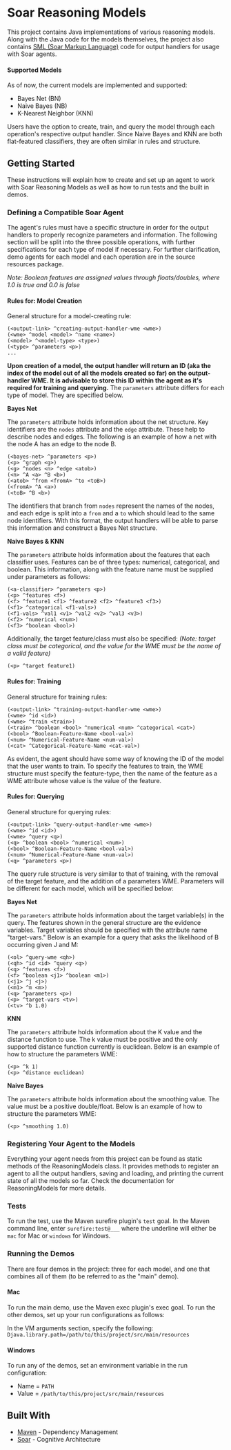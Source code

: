 # Soar Reasoning Models

This project contains Java implementations of various reasoning models. Along with the Java code for the models themselves, the project also contains [SML (Soar Markup Language)](https://soar.eecs.umich.edu/articles/articles/soar-markup-language-sml) code for output handlers for usage with Soar agents.

#### Supported Models

As of now, the current models are implemented and supported:

* Bayes Net (BN)
* Naive Bayes (NB)
* K-Nearest Neighbor (KNN)

Users have the option to create, train, and query the model through each operation's respective output handler. Since Naive Bayes and KNN are both flat-featured classifiers, they are often similar in rules and structure.

## Getting Started

These instructions will explain how to create and set up an agent to work with Soar Reasoning Models as well as how to run tests and the built in demos.

### Defining a Compatible Soar Agent

The agent's rules must have a specific structure in order for the output handlers to properly recognize parameters and information. The following section will be split into the three possible operations, with further specifications for each type of model if necessary. For further clarification, demo agents for each model and each operation are in the source resources package.

*Note: Boolean features are assigned values through floats/doubles, where 1.0 is true and 0.0 is false*

#### Rules for: Model Creation

General structure for a model-creating rule:

```
(<output-link> ^creating-output-handler-wme <wme>)
(<wme> ^model <model> ^name <name>)
(<model> ^<model-type> <type>)
(<type> ^parameters <p>)
...
```

**Upon creation of a model, the output handler will return an ID (aka the index of the model out of all the models created so far) on the output-handler WME. It is advisable to store this ID within the agent as it's required for training and querying.**  The `parameters` attribute differs for each type of model. They are specified below.

**Bayes Net**

The `parameters` attribute holds information about the net structure. Key identifiers are the `nodes` attribute and the `edge` attribute. These help to describe nodes and edges. The following is an example of how a net with the node A has an edge to the node B.

```
(<bayes-net> ^parameters <p>)
(<p> ^graph <g>)
(<g> ^nodes <n> ^edge <atob>)
(<n> ^A <a> ^B <b>)
(<atob> ^from <fromA> ^to <toB>)
(<fromA> ^A <a>)
(<toB> ^B <b>)
```

The identifiers that branch from `nodes` represent the names of the nodes, and each edge is split into a `from` and a `to` which should lead to the same node identifiers. With this format, the output handlers will be able to parse this information and construct a Bayes Net structure.

**Naive Bayes & KNN**

The `parameters` attribute holds information about the features that each classifier uses. Features can be of three types: numerical, categorical, and boolean. This information, along with the feature name must be supplied under parameters as follows:

```
(<a-classifier> ^parameters <p>)
(<p> ^features <f>)
(<f> ^feature1 <f1> ^feature2 <f2> ^feature3 <f3>)
(<f1> ^categorical <f1-vals>)
(<f1-vals> ^val1 <v1> ^val2 <v2> ^val3 <v3>)
(<f2> ^numerical <num>)
(<f3> ^boolean <bool>)
```
Additionally, the target feature/class must also be specified: *(Note: target class must be categorical, and the value for the WME must be the name of a valid feature)*

```
(<p> ^target feature1)
```

#### Rules for: Training

General structure for training rules:

```
(<output-link> ^training-output-handler-wme <wme>)
(<wme> ^id <id>)
(<wme> ^train <train>)
(<train> ^boolean <bool> ^numerical <num> ^categorical <cat>)
(<bool> ^Boolean-Feature-Name <bool-val>)
(<num> ^Numerical-Feature-Name <num-val>)
(<cat> ^Categorical-Feature-Name <cat-val>)
```

As evident, the agent should have some way of knowing the ID of the model that the user wants to train. To specify the features to train, the WME structure must specify the feature-type, then the name of the feature as a WME attribute whose value is the value of the feature.

#### Rules for: Querying

General structure for querying rules:

```
(<output-link> ^query-output-handler-wme <wme>)
(<wme> ^id <id>)
(<wme> ^query <q>)
(<q> ^boolean <bool> ^numerical <num>)
(<bool> ^Boolean-Feature-Name <bool-val>)
(<num> ^Numerical-Feature-Name <num-val>)
(<q> ^parameters <p>)
```

The query rule structure is very similar to that of training, with the removal of the target feature, and the addition of a parameters WME. Parameters will be different for each model, which will be specified below:

**Bayes Net**

The `parameters` attribute holds information about the target variable(s) in the query. The features shown in the general structure are the evidence variables. Target variables should be specified with the attribute name "target-vars." Below is an example for a query that asks the likelihood of B occurring given J and M:

```
(<ol> ^query-wme <qh>)
(<qh> ^id <id> ^query <q>)
(<q> ^features <f>)
(<f> ^boolean <j1> ^boolean <m1>)
(<j1> ^j <j>)
(<m1> ^m <m>)
(<q> ^parameters <p>)
(<p> ^target-vars <tv>)
(<tv> ^b 1.0)
```

**KNN**

The `parameters` attribute holds information about the K value and the distance function to use. The k value must be positive and the only supported distance function currently is euclidean. Below is an example of how to structure the parameters WME:

```
(<p> ^k 1)
(<p> ^distance euclidean)
```

**Naive Bayes**

The `parameters` attribute holds information about the smoothing value. The value must be a positive double/float. Below is an example of how to structure the parameters WME:

```
(<p> ^smoothing 1.0)
```

### Registering Your Agent to the Models

Everything your agent needs from this project can be found as static methods of the ReasoningModels class. It provides methods to register an agent to all the output handlers, saving and loading, and printing the current state of all the models so far. Check the documentation for ReasoningModels for more details.

### Tests

To run the test, use the Maven surefire plugin's `test` goal. In the Maven command line, enter `surefire:test@___` where the underline will either be `mac` for Mac or `windows` for Windows.

### Running the Demos

There are four demos in the project: three for each model, and one that combines all of them (to be referred to as the "main" demo).

#### Mac

To run the main demo, use the Maven exec plugin's exec goal. To run the other demos, set up your run configurations as follows:

In the VM arguments section, specify the following: `Djava.library.path=/path/to/this/project/src/main/resources`

#### Windows

To run any of the demos, set an environment variable in the run configuration:
* Name = `PATH`
* Value = `/path/to/this/project/src/main/resources`


## Built With

* [Maven](https://maven.apache.org/) - Dependency Management
* [Soar](https://soar.eecs.umich.edu/) - Cognitive Architecture
